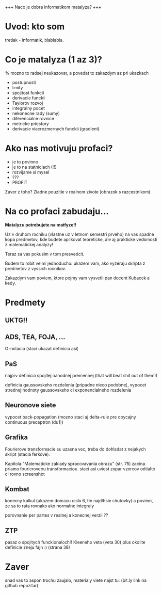 +++ Naco je dobra informatikom matalyza? +++

# Uvod: kto som
tretiak - informatik, blablabla.

# Co je matalyza (1 az 3)?
% mozno to radsej neukazovat, a povedat to zakazdym az pri ukazkach

- postupnosti
- limity
- spojitost funkcii
- derivacie funckii
- Taylorov rozvoj
- integralny pocet
- nekonecne rady (sumy)
- diferencialne rovnice
- metricke priestory
- derivacie viacrozmernych funckii (gradient)

# Ako nas motivuju profaci?

- je to povinne 
- je to na statniciach (!!)
- rozvijame si mysel
- ???
- PROFIT

Zaver z toho? Ziadne pouzitie v realnom zivote (obrazok s razcestnikom)

# Na co profaci zabudaju...

**Matalyzu potrebujete na matfyze!!**

Uz v druhom rocniku (vlastne uz v letnom semestri prveho)
na vas spadne kopa predmetov, kde budete aplikovat teoreticke,
ale aj prakticke vedomosti z matematickej analyzy!

Teraz sa vas pokusim v tom presvedcit.

Budem to robit velmi jednoducho: ukazem vam, ako vyzeraju skripta z 
predmetov z vyssich rocnikov.

Zakazdym vam poviem, ktore pojmy vam vysvetli pan docent Kubacek a kedy.

# Predmety

## UKTG!!

## ADS, TEA, FOJA, ...

O-notacia (staci ukazat definiciu asi)

## PaS

najprv definicia spojitej nahodnej premennej (that will beat shit out of them!)

definicia gaussovskeho rozdelenia (pripadne nieco podobne), vypocet
strednej hodnoty gaussovskeho ci exponencialneho rozdelenia

## Neuronove siete

vypocet back-popagation (mozno staci aj delta-rule pre obycajny continuous
preceptron (du1))

## Grafika

Fourierove transformacie su uzasna vec, treba do dohladat z nejakych skript
(stacia ferkove). 

Kapitola "Matematicke zaklady spracovavania obrazu" (str. 75) zacina priamo
fourieroveou transformaciou. staci asi uviest zopar vzorcov odtialto ci rovno
screenshot

## Kombat

konecny kalkul (ukazem domacu cislo 6, tie najdlhsie chutovky)
a poviem, ze sa to rata rovnako ako normalne integraly

porovnanie per partes v realnej a konecnej verzii ??

## ZTP

pasaz o spojitych funckionaloch!! Kleeneho veta (veta 30) plus okolite definicie
zneju fajn :) (strana 38)

# Zaver

snad vas to aspon trochu zaujalo, materialy viete najst tu:
(bit.ly link na github repozitar)
